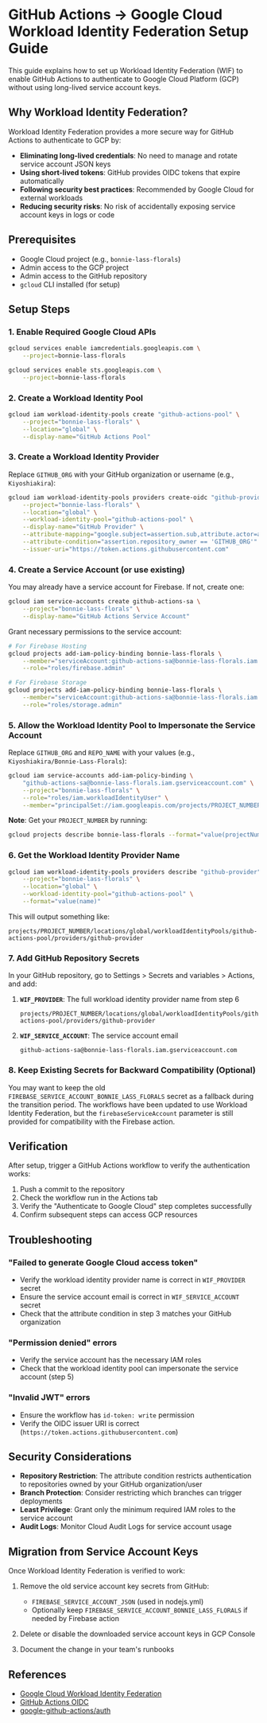 # GitHub Actions → Google Cloud Workload Identity Federation Setup Guide

This guide explains how to set up Workload Identity Federation (WIF) to enable GitHub Actions to authenticate to Google Cloud Platform (GCP) without using long-lived service account keys.

## Why Workload Identity Federation?

Workload Identity Federation provides a more secure way for GitHub Actions to authenticate to GCP by:
- **Eliminating long-lived credentials**: No need to manage and rotate service account JSON keys
- **Using short-lived tokens**: GitHub provides OIDC tokens that expire automatically
- **Following security best practices**: Recommended by Google Cloud for external workloads
- **Reducing security risks**: No risk of accidentally exposing service account keys in logs or code

## Prerequisites

- Google Cloud project (e.g., `bonnie-lass-florals`)
- Admin access to the GCP project
- Admin access to the GitHub repository
- `gcloud` CLI installed (for setup)

## Setup Steps

### 1. Enable Required Google Cloud APIs

```bash
gcloud services enable iamcredentials.googleapis.com \
    --project=bonnie-lass-florals

gcloud services enable sts.googleapis.com \
    --project=bonnie-lass-florals
```

### 2. Create a Workload Identity Pool

```bash
gcloud iam workload-identity-pools create "github-actions-pool" \
    --project="bonnie-lass-florals" \
    --location="global" \
    --display-name="GitHub Actions Pool"
```

### 3. Create a Workload Identity Provider

Replace `GITHUB_ORG` with your GitHub organization or username (e.g., `Kiyoshiakira`):

```bash
gcloud iam workload-identity-pools providers create-oidc "github-provider" \
    --project="bonnie-lass-florals" \
    --location="global" \
    --workload-identity-pool="github-actions-pool" \
    --display-name="GitHub Provider" \
    --attribute-mapping="google.subject=assertion.sub,attribute.actor=assertion.actor,attribute.repository=assertion.repository,attribute.repository_owner=assertion.repository_owner" \
    --attribute-condition="assertion.repository_owner == 'GITHUB_ORG'" \
    --issuer-uri="https://token.actions.githubusercontent.com"
```

### 4. Create a Service Account (or use existing)

You may already have a service account for Firebase. If not, create one:

```bash
gcloud iam service-accounts create github-actions-sa \
    --project="bonnie-lass-florals" \
    --display-name="GitHub Actions Service Account"
```

Grant necessary permissions to the service account:

```bash
# For Firebase Hosting
gcloud projects add-iam-policy-binding bonnie-lass-florals \
    --member="serviceAccount:github-actions-sa@bonnie-lass-florals.iam.gserviceaccount.com" \
    --role="roles/firebase.admin"

# For Firebase Storage
gcloud projects add-iam-policy-binding bonnie-lass-florals \
    --member="serviceAccount:github-actions-sa@bonnie-lass-florals.iam.gserviceaccount.com" \
    --role="roles/storage.admin"
```

### 5. Allow the Workload Identity Pool to Impersonate the Service Account

Replace `GITHUB_ORG` and `REPO_NAME` with your values (e.g., `Kiyoshiakira/Bonnie-Lass-Florals`):

```bash
gcloud iam service-accounts add-iam-policy-binding \
    "github-actions-sa@bonnie-lass-florals.iam.gserviceaccount.com" \
    --project="bonnie-lass-florals" \
    --role="roles/iam.workloadIdentityUser" \
    --member="principalSet://iam.googleapis.com/projects/PROJECT_NUMBER/locations/global/workloadIdentityPools/github-actions-pool/attribute.repository/GITHUB_ORG/REPO_NAME"
```

**Note**: Get your `PROJECT_NUMBER` by running:
```bash
gcloud projects describe bonnie-lass-florals --format="value(projectNumber)"
```

### 6. Get the Workload Identity Provider Name

```bash
gcloud iam workload-identity-pools providers describe "github-provider" \
    --project="bonnie-lass-florals" \
    --location="global" \
    --workload-identity-pool="github-actions-pool" \
    --format="value(name)"
```

This will output something like:
```
projects/PROJECT_NUMBER/locations/global/workloadIdentityPools/github-actions-pool/providers/github-provider
```

### 7. Add GitHub Repository Secrets

In your GitHub repository, go to Settings > Secrets and variables > Actions, and add:

1. **`WIF_PROVIDER`**: The full workload identity provider name from step 6
   ```
   projects/PROJECT_NUMBER/locations/global/workloadIdentityPools/github-actions-pool/providers/github-provider
   ```

2. **`WIF_SERVICE_ACCOUNT`**: The service account email
   ```
   github-actions-sa@bonnie-lass-florals.iam.gserviceaccount.com
   ```

### 8. Keep Existing Secrets for Backward Compatibility (Optional)

You may want to keep the old `FIREBASE_SERVICE_ACCOUNT_BONNIE_LASS_FLORALS` secret as a fallback during the transition period. The workflows have been updated to use Workload Identity Federation, but the `firebaseServiceAccount` parameter is still provided for compatibility with the Firebase action.

## Verification

After setup, trigger a GitHub Actions workflow to verify the authentication works:

1. Push a commit to the repository
2. Check the workflow run in the Actions tab
3. Verify the "Authenticate to Google Cloud" step completes successfully
4. Confirm subsequent steps can access GCP resources

## Troubleshooting

### "Failed to generate Google Cloud access token"

- Verify the workload identity provider name is correct in `WIF_PROVIDER` secret
- Ensure the service account email is correct in `WIF_SERVICE_ACCOUNT` secret
- Check that the attribute condition in step 3 matches your GitHub organization

### "Permission denied" errors

- Verify the service account has the necessary IAM roles
- Check that the workload identity pool can impersonate the service account (step 5)

### "Invalid JWT" errors

- Ensure the workflow has `id-token: write` permission
- Verify the OIDC issuer URI is correct (`https://token.actions.githubusercontent.com`)

## Security Considerations

- **Repository Restriction**: The attribute condition restricts authentication to repositories owned by your GitHub organization/user
- **Branch Protection**: Consider restricting which branches can trigger deployments
- **Least Privilege**: Grant only the minimum required IAM roles to the service account
- **Audit Logs**: Monitor Cloud Audit Logs for service account usage

## Migration from Service Account Keys

Once Workload Identity Federation is verified to work:

1. Remove the old service account key secrets from GitHub:
   - `FIREBASE_SERVICE_ACCOUNT_JSON` (used in nodejs.yml)
   - Optionally keep `FIREBASE_SERVICE_ACCOUNT_BONNIE_LASS_FLORALS` if needed by Firebase action

2. Delete or disable the downloaded service account keys in GCP Console

3. Document the change in your team's runbooks

## References

- [Google Cloud Workload Identity Federation](https://cloud.google.com/iam/docs/workload-identity-federation)
- [GitHub Actions OIDC](https://docs.github.com/en/actions/deployment/security-hardening-your-deployments/about-security-hardening-with-openid-connect)
- [google-github-actions/auth](https://github.com/google-github-actions/auth)

